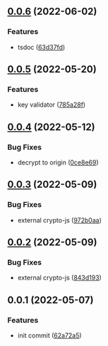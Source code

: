 ## [0.0.6](https://github.com/qxy-fe/qxy-cipher/compare/v0.0.5...v0.0.6) (2022-06-02)


### Features

* tsdoc ([63d37fd](https://github.com/qxy-fe/qxy-cipher/commit/63d37fd5741caeb333b3f84ebe2603401f9a7dd9))



## [0.0.5](https://github.com/qxy-fe/qxy-cipher/compare/v0.0.4...v0.0.5) (2022-05-20)


### Features

* key validator ([785a28f](https://github.com/qxy-fe/qxy-cipher/commit/785a28fd74f9720976a304cbd1111eabb40a02b5))



## [0.0.4](https://github.com/qxy-fe/qxy-cipher/compare/v0.0.3...v0.0.4) (2022-05-12)


### Bug Fixes

* decrypt to origin ([0ce8e69](https://github.com/qxy-fe/qxy-cipher/commit/0ce8e691bb96d3886cbb8ba0687b5c9e9df5962e))



## [0.0.3](https://github.com/qxy-fe/qxy-cipher/compare/v0.0.2...v0.0.3) (2022-05-09)


### Bug Fixes

* external crypto-js ([972b0aa](https://github.com/qxy-fe/qxy-cipher/commit/972b0aac01dc1d067f7b46be03c6f616796634ab))



## [0.0.2](https://github.com/qxy-fe/qxy-cipher/compare/v0.0.1...v0.0.2) (2022-05-09)


### Bug Fixes

* external crypto-js ([843d193](https://github.com/qxy-fe/qxy-cipher/commit/843d193d6aa0a0ee9e5d54c2ca04a264bfe19586))



## 0.0.1 (2022-05-07)


### Features

* init commit ([62a72a5](https://github.com/qxy-fe/qxy-cipher/commit/62a72a5aa3a2e486093d406d0d71678a970a1825))



